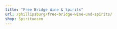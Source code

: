 ```yaml
---
title: "Free Bridge Wine & Spirits"
url: /phillipsburg/free-bridge-wine-und-spirits/
shop: Spirituosen
---
```

